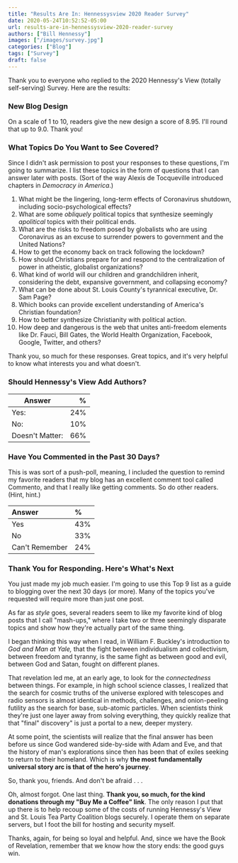 ```yaml
---
title: "Results Are In: Hennessysview 2020 Reader Survey"
date: 2020-05-24T10:52:52-05:00
url: results-are-in-hennessysview-2020-reader-survey
authors: ["Bill Hennessy"]
images: ["/images/survey.jpg"]
categories: ["Blog"]
tags: ["Survey"]
draft: false
---
```


Thank you to everyone who replied to the 2020 Hennessy's View (totally self-serving) Survey. Here are the results:

### New Blog Design

On a scale of 1 to 10, readers give the new design a score of 8.95. I'll round that up to 9.0. Thank you!

### What Topics Do You Want to See Covered?

Since I didn't ask permission to post your responses to these questions, I'm going to summarize. I list these topics in the form of questions that I can answer later with posts. (Sort of the way Alexis de Tocqueville introduced chapters in *Democracy in America*.)

1. What might be the lingering, long-term effects of Coronavirus shutdown, including socio-psychological effects?
2. What are some *obliquely* political topics that synthesize seemingly *apolitical* topics with their political ends. 
2. What are the risks to freedom posed by globalists who are using Coronavirus as an excuse to surrender powers to government and the United Nations?
3. How to get the economy back on track following the lockdown?
4. How should Christians prepare for and respond to the centralization of power in atheistic, globalist organizations?
5. What kind of world will our children and grandchildren inherit, considering the debt, expansive government, and collapsing economy?
6. What can be done about St. Louis County's tyrannical executive, Dr. Sam Page?
7. Which books can provide excellent understanding of America's Christian foundation?
8. How to better synthesize Christianity with political action.
9. How deep and dangerous is the web that unites anti-freedom elements like Dr. Fauci, Bill Gates, the World Health Organization, Facebook, Google, Twitter, and others? 

Thank you, so much for these responses. Great topics, and it's very helpful to know what interests you and what doesn't.

### Should Hennessy's View Add Authors?

| Answer | % |
| --- | ---: |
| Yes: |           24% |
| No:  |           10% |
|Doesn't Matter: | 66% |


### Have You Commented in the Past 30 Days?

This is was sort of a push-poll, meaning, I included the question to remind my favorite readers that my blog has an excellent comment tool called Commento, and that I really like getting comments. So do other readers. (Hint, hint.)

| Answer | % |
|:--|:--|
| Yes | 43% |
| No  | 33% |
| Can't Remember | 24%  |

### Thank You for Responding. Here's What's Next

You just made my job much easier. I'm going to use this Top 9 list as a guide to blogging over the next 30 days (or more). Many of the topics you've requested will require more than just one post.

As far as *style* goes, several readers seem to like my favorite kind of blog posts that I call "mash-ups," where I take two or three seemingly disparate topics and show how they're actually part of the same thing. 

I began thinking this way when I read, in William F. Buckley's introduction to *God and Man at Yale,* that the fight between individualism and collectivism, between freedom and tyranny, is the same fight as between good and evil, between God and Satan, fought on different planes.  

That revelation led me, at an early age, to look for the *connectedness* between things. For example, in high school science classes, I realized that the search for cosmic truths of the universe explored with telescopes and radio sensors is almost identical in methods, challenges, and onion-peeling futility as the search for base, sub-atomic particles. When scientists think they're just one layer away from solving everything, they quickly realize that that "final" discovery" is just a portal to a new, deeper mystery. 

At some point, the scientists will realize that the final answer has been before us since God wandered side-by-side with Adam and Eve, and that the history of man's explorations since then has been that of exiles seeking to return to their homeland. Which is why **the most fundamentally universal story arc is that of the hero's journey**.

So, thank you, friends. And don't be afraid . . .

Oh, almost forgot. One last thing. **Thank you, so much, for the kind donations through my "Buy Me a Coffee" link**. The only reason I put that up there is to help recoup some of the costs of running Hennessy's View and St. Louis Tea Party Coalition blogs securely. I operate them on separate servers, but I foot the bill for hosting and security myself. 

Thanks, again, for being so loyal and helpful. And, since we have the Book of Revelation, remember that we know how the story ends: the good guys win. 